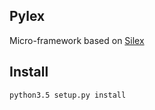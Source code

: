 Pylex
-----

Micro-framework based on [Silex](http://silex.sensiolabs.org/)

Install
-------
`python3.5 setup.py install`
